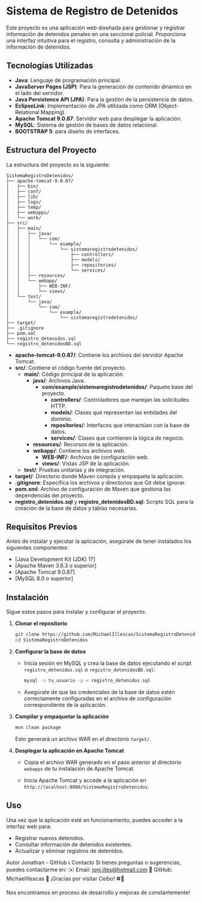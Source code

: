 

# Sistema de Registro de Detenidos

Este proyecto es una aplicación web diseñada para gestionar y registrar información de detenidos penales en una seccional policial. Proporciona una interfaz intuitiva para el registro, consulta y administración de la información de detenidos.

## Tecnologías Utilizadas

- **Java**: Lenguaje de programación principal.
- **JavaServer Pages (JSP)**: Para la generación de contenido dinámico en el lado del servidor.
- **Java Persistence API (JPA)**: Para la gestión de la persistencia de datos.
- **EclipseLink**: Implementación de JPA utilizada como ORM (Object-Relational Mapping).
- **Apache Tomcat 9.0.87**: Servidor web para desplegar la aplicación.
- **MySQL**: Sistema de gestión de bases de datos relacional.
- **BOOTSTRAP 5**: para diseño de interfaces.

## Estructura del Proyecto

La estructura del proyecto es la siguiente:

```
SistemaRegistroDetenidos/
├── apache-tomcat-9.0.87/
│   ├── bin/
│   ├── conf/
│   ├── lib/
│   ├── logs/
│   ├── temp/
│   ├── webapps/
│   └── work/
├── src/
│   ├── main/
│   │   ├── java/
│   │   │   └── com/
│   │   │       └── example/
│   │   │           └── sistemaregistrodetenidos/
│   │   │               ├── controllers/
│   │   │               ├── models/
│   │   │               ├── repositories/
│   │   │               └── services/
│   │   ├── resources/
│   │   └── webapp/
│   │       ├── WEB-INF/
│   │       └── views/
│   └── test/
│       └── java/
│           └── com/
│               └── example/
│                   └── sistemaregistrodetenidos/
├── target/
├── .gitignore
├── pom.xml
├── registro_detenidos.sql
└── registro_detenidosBD.sql
```

- **apache-tomcat-9.0.87/**: Contiene los archivos del servidor Apache Tomcat.
- **src/**: Contiene el código fuente del proyecto.
  - **main/**: Código principal de la aplicación.
    - **java/**: Archivos Java.
      - **com/example/sistemaregistrodetenidos/**: Paquete base del proyecto.
        - **controllers/**: Controladores que manejan las solicitudes HTTP.
        - **models/**: Clases que representan las entidades del dominio.
        - **repositories/**: Interfaces que interactúan con la base de datos.
        - **services/**: Clases que contienen la lógica de negocio.
    - **resources/**: Recursos de la aplicación.
    - **webapp/**: Contiene los archivos web.
      - **WEB-INF/**: Archivos de configuración web.
      - **views/**: Vistas JSP de la aplicación.
  - **test/**: Pruebas unitarias y de integración.
- **target/**: Directorio donde Maven compila y empaqueta la aplicación.
- **.gitignore**: Especifica los archivos y directorios que Git debe ignorar.
- **pom.xml**: Archivo de configuración de Maven que gestiona las dependencias del proyecto.
- **registro_detenidos.sql** y **registro_detenidosBD.sql**: Scripts SQL para la creación de la base de datos y tablas necesarias.

## Requisitos Previos

Antes de instalar y ejecutar la aplicación, asegúrate de tener instalados los siguientes componentes:

- [Java Development Kit (JDK) 17]
- [Apache Maven 3.6.3 o superior]
- [Apache Tomcat 9.0.87]
- [MySQL 8.0 o superior]

## Instalación

Sigue estos pasos para instalar y configurar el proyecto:

1. **Clonar el repositorio**

   ```bash
   git clone https://github.com/MichaelIllescas/SistemaRegistroDetenidos.git
   cd SistemaRegistroDetenidos
   ```

2. **Configurar la base de datos**

   - Inicia sesión en MySQL y crea la base de datos ejecutando el script `registro_detenidos.sql` o `registro_detenidosBD.sql`:

     ```bash
     mysql -u tu_usuario -p < registro_detenidos.sql
     ```

   - Asegúrate de que las credenciales de la base de datos estén correctamente configuradas en el archivo de configuración correspondiente de la aplicación.

3. **Compilar y empaquetar la aplicación**

   ```bash
   mvn clean package
   ```

   Esto generará un archivo WAR en el directorio `target/`.

4. **Desplegar la aplicación en Apache Tomcat**

   - Copia el archivo WAR generado en el paso anterior al directorio `webapps` de tu instalación de Apache Tomcat.

   - Inicia Apache Tomcat y accede a la aplicación en `http://localhost:8080/SistemaRegistroDetenidos`.

## Uso

Una vez que la aplicación esté en funcionamiento, puedes acceder a la interfaz web para:

- Registrar nuevos detenidos.
- Consultar información de detenidos existentes.
- Actualizar y eliminar registros de detenidos.


 Autor
Jonathan - GitHub
📞 Contacto Si tienes preguntas o sugerencias, puedes contactarme en: ✉️ Email: joni.illes@hotmail.com 🐙 GitHub: MichaelIllescas 🚀 ¡Gracias por visitar Ceibo! ⚽💙

Nos encontramos en proceso de desarrollo y mejoras de constantemente!
